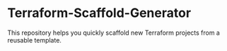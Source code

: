 # Terraform-Scaffold-Generator
This repository helps you quickly scaffold new Terraform projects from a reusable template.
